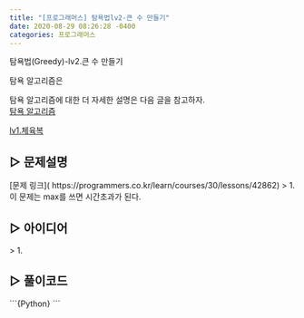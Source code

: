 ```yaml
---
title: "[프로그래머스] 탐욕법lv2-큰 수 만들기"
date: 2020-08-29 08:26:28 -0400
categories: 프로그래머스
---
```


탐욕법(Greedy)-lv2.큰 수 만들기

탐욕 알고리즘은 

탐욕 알고리즘에 대한 더 자세한 설명은 다음 글을 참고하자. \
[탐욕 알고리즘]()

[lv1.체육복](https://riverkangg.github.io/%ED%94%84%EB%A1%9C%EA%B7%B8%EB%9E%98%EB%A8%B8%EC%8A%A4/programmers-1/)


## ▷ 문제설명
</hr>
[문제 링크]( https://programmers.co.kr/learn/courses/30/lessons/42862)    
> 1. 이 문제는 max를 쓰면 시간초과가 된다. 



## ▷ 아이디어
</hr>
> 1. 




## ▷ 풀이코드
</hr>
```{Python}
```
